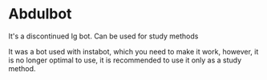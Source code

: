 # Abdulbot
It's a discontinued Ig bot. Can be used for study methods

It was a bot used with instabot, which you need to make it work, however, it is no longer optimal to use, it is recommended to use it only as a study method.
